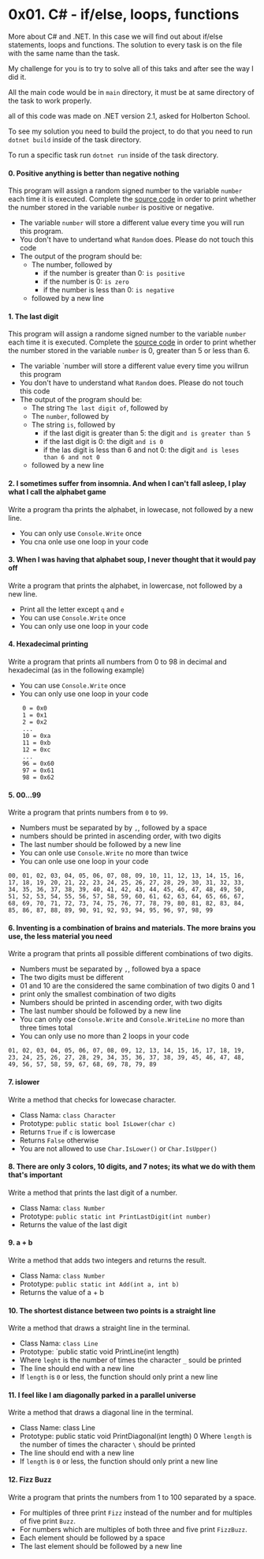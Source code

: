 # 0x01. C# - if/else, loops, functions

More about C# and .NET. In this case we will find out about if/else statements, loops and functions.
The solution to every task is on the file with the same name than the task.

My challenge for you is to try to solve all of this taks and after see the way I did it.

All the main code would be in `main` directory, it must be at same directory of the task to work properly.

all of this code was made on .NET version 2.1, asked for Holberton School.

To see my solution you need to build the project, to do that you need to run `dotnet build` inside of the task directory.

To run a specific task run `dotnet run` inside of the task directory.

#### 0. Positive anything is better than negative nothing
This program will assign a random signed number to the variable `number` each time it is executed. Complete the [source code](https://github.com/holbertonschool/0x01.cs/blob/master/0-positive_or_negative.cs) in order to print whether the number stored in the variable `number` is positive or negative.
- The variable `number` will store a different value every time you will run this program.
- You don't have to undertand what `Random` does. Please do not touch this code
- The output of the program should be:
    * The number, followed by
        - if the number is greater than 0: `is positive`
        - if the number is 0: `is zero`
        - if the number is less than 0: `is negative`
    * followed by a new line


#### 1. The last digit
This program will assign a randome signed number to the variable `number` each time it is executed. Complete the [source code](https://github.com/holbertonschool/0x01.cs/blob/master/1-last_digit.cs) in order to print whether the number stored in the variable `number` is 0, greater than 5 or less than 6.
- The variable `number will store a different value every time you willrun this program
- You don't have to understand what `Random` does. Please do not touch this code
- The output of the program should be:
    * The string `The last digit of`, followed by
    * The `number`, followed by
    * The string `is`, followed by
        - if the last digit is greater than 5: the digit `and is greater than 5`
        - if the last digit is 0: the digit `and is 0`
        - if the las digit is less than 6 and not 0: the digit `and is leses than 6 and not 0`
    * followed by a new line


#### 2. I sometimes suffer from insomnia. And when I can't fall asleep, I play what I call the alphabet game
Write a program tha prints the alphabet, in lowecase, not followed by a new line.
- You can only use `Console.Write` once
- You cna onle use one loop in your code


#### 3. When I was having that alphabet soup, I never thought that it would pay off
Write a program that prints the alphabet, in lowercase, not followed by a new line.
- Print all the letter except `q` and `e`
- You can use `Console.Write` once
- You can only use one loop in your code


#### 4. Hexadecimal printing
Write a program that prints all numbers from 0 to 98 in decimal and hexadecimal (as in the following example)
- You can use `Console.Write` once
- You can only use one loop in your code
```
    0 = 0x0
    1 = 0x1
    2 = 0x2
    ...
    10 = 0xa
    11 = 0xb
    12 = 0xc
    ...
    96 = 0x60
    97 = 0x61
    98 = 0x62
```


#### 5. 00...99
Write a program that prints numbers from `0` to `99`.
- Numbers must be separated by by `,`, followed by a space
- numbers should be printed in ascending order, with two digits
- The last number should be followed by a new line
- You can onle use `Console.Write` no more than twice
- You can onle use one loop in your code
```
00, 01, 02, 03, 04, 05, 06, 07, 08, 09, 10, 11, 12, 13, 14, 15, 16, 17, 18, 19, 20, 21, 22, 23, 24, 25, 26, 27, 28, 29, 30, 31, 32, 33, 34, 35, 36, 37, 38, 39, 40, 41, 42, 43, 44, 45, 46, 47, 48, 49, 50, 51, 52, 53, 54, 55, 56, 57, 58, 59, 60, 61, 62, 63, 64, 65, 66, 67, 68, 69, 70, 71, 72, 73, 74, 75, 76, 77, 78, 79, 80, 81, 82, 83, 84, 85, 86, 87, 88, 89, 90, 91, 92, 93, 94, 95, 96, 97, 98, 99
```


#### 6. Inventing is a combination of brains and materials. The more brains you use, the less material you need
Write a program that prints all possible different combinations of two digits.
- Numbers must be separated by `,`, followed bya a space
- The two digits must be different
- 01 and 10 are the considered the same combination of two digits 0 and 1
- print only the smallest combination of two digits
- Numbers should be printed in ascending order, with two digits
- The last number should be followed by a new line
- You can only ose `Console.Write` and `Console.WriteLine` no more than three times total
- You can only use no more than 2 loops in your code
```
01, 02, 03, 04, 05, 06, 07, 08, 09, 12, 13, 14, 15, 16, 17, 18, 19, 23, 24, 25, 26, 27, 28, 29, 34, 35, 36, 37, 38, 39, 45, 46, 47, 48, 49, 56, 57, 58, 59, 67, 68, 69, 78, 79, 89
```


#### 7. islower
Write a method that checks for lowecase character.
- Class Nama: `class Character`
- Prototype: `public static bool IsLower(char c)`
- Returns `True` if `c` is lowercase
- Returns `False` otherwise
- You are not allowed to use `Char.IsLower()` or `Char.IsUpper()`

#### 8. There are only 3 colors, 10 digits, and 7 notes; its what we do with them that's important
Write a method that prints the last digit of a number.
- Class Nama: `class Number`
- Prototype: `public static int PrintLastDigit(int number)`
- Returns the value of the last digit


#### 9. a + b
Write a method that adds two integers and returns the result.
- Class Nama: `class Number`
- Prototype: `public static int Add(int a, int b)`
- Returns the value of a + b


#### 10. The shortest distance between two points is a straight line
Write a method that draws a straight line in the terminal.
- Class Nama: `class Line`
- Prototype: `public static void PrintLine(int length)
- Where `leght` is the number of times the character `_` sould be printed
- The line should end with a new line
- If `length` is `0` or less, the function should only print a new line


#### 11. I feel like I am diagonally parked in a parallel universe
Write a method that draws a diagonal line in the terminal.
- Class Name: class Line
- Prototype: public static void PrintDiagonal(int length)
0 Where `length` is the number of times the character `\` should be printed
- The line should end with a new line
- If `length` is `0` or less, the function should only print a new line


#### 12. Fizz Buzz
Write a program that prints the numbers from 1 to 100 separated by a space.
- For multiples of three print `Fizz` instead of the number and for multiples of five print `Buzz`.
- For numbers which are multiples of both three and five print `FizzBuzz`.
- Each element should be followed by a space
- The last element should be followed by a new line
